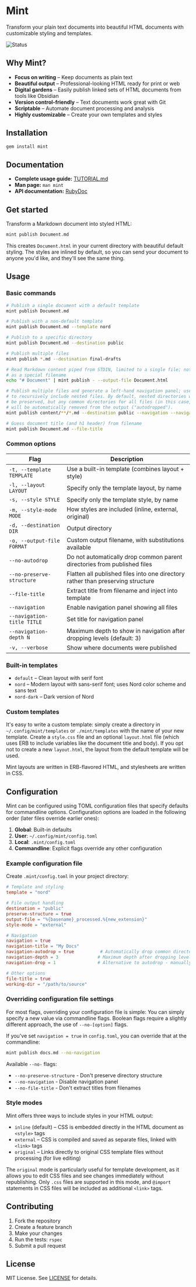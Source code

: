 # Mint

Transform your plain text documents into beautiful HTML documents with customizable styling and templates.

![Status](https://github.com/davejacobs/mint/actions/workflows/build.yml/badge.svg)

## Why Mint?

- **Focus on writing** – Keep documents as plain text
- **Beautiful output** – Professional-looking HTML ready for print or web
- **Digital gardens** – Easily publish linked sets of HTML documents from tools like Obsidian
- **Version control-friendly** – Text documents work great with Git
- **Scriptable** – Automate document processing and analysis
- **Highly customizable** – Create your own templates and styles

## Installation

```bash
gem install mint
```

## Documentation

- **Complete usage guide:** [TUTORIAL.md](doc/TUTORIAL.md)
- **Man page:** `man mint`
- **API documentation:** [RubyDoc](http://www.rubydoc.info/gems/mint)

## Get started

Transform a Markdown document into styled HTML:

```bash
mint publish Document.md
```

This creates `Document.html` in your current directory with beautiful default styling. The styles
are inlined by default, so you can send your document to anyone you'd like, and they'll see the
same thing.

## Usage

### Basic commands

```bash
# Publish a single document with a default template
mint publish Document.md

# Publish with a non-default template
mint publish Document.md --template nord

# Publish to a specific directory
mint publish Document.md --destination public

# Publish multiple files
mint publish *.md --destination final-drafts

# Read Markdown content piped from STDIN, limited to a single file; note the `-`
# as a special filename
echo "# Document" | mint publish - --output-file Document.html

# Publish multiple files and generate a left-hand navigation panel; use globs
# to recursively include nested files. By default, nested directories will
# be preserved, but any common directories for all files (in this case, `content`),
# will be automatically removed from the output ("autodropped").
mint publish content/**/*.md --destination public --navigation --navigation-title "Documentation"

# Guess document title (and h1 header) from filename
mint publish Document.md --file-title
```

### Common options

| Flag | Description |
|------|-------------|
| `-t, --template TEMPLATE` | Use a built-in template (combines layout + style) |
| `-l, --layout LAYOUT` | Specify only the template layout, by name |
| `-s, --style STYLE` | Specify only the template style, by name |
| `-m, --style-mode MODE` | How styles are included (inline, external, original) |
| `-d, --destination DIR` | Output directory |
| `-o, --output-file FORMAT` | Custom output filename, with substitutions available |
| `--no-autodrop` | Do not automatically drop common parent directories from published files |
| `--no-preserve-structure` | Flatten all published files into one directory rather than preserving structure |
| `--file-title` | Extract title from filename and inject into template |
| `--navigation` | Enable navigation panel showing all files |
| `--navigation-title TITLE` | Set title for navigation panel |
| `--navigation-depth N` | Maximum depth to show in navigation after dropping levels (default: 3) |
| `-v, --verbose` | Show where documents were published |

### Built-in templates

- `default` – Clean layout with serif font
- `nord` – Modern layout with sans-serif font; uses Nord color scheme and sans text
- `nord-dark` – Dark version of Nord

### Custom templates

It's easy to write a custom template: simply create a directory in `~/.config/mint/templates` or `./mint/templates`
with the name of your new template. Create a `style.css` file and an optional `layout.html` file (which uses ERB
to include variables like the document title and body). If you opt not to create a new `layout.html`, the 
layout from the default template will be used.

Mint layouts are written in ERB-flavored HTML, and stylesheets are written in CSS.

## Configuration

Mint can be configured using TOML configuration files that specify defaults for commandline options.
Configuration options are loaded in the following order (later files override earlier ones):

1. **Global**: Built-in defaults
2. **User**: `~/.config/mint/config.toml`  
3. **Local**: `.mint/config.toml`
4. **Commandline**: Explicit flags override any other configuration

### Example configuration file

Create `.mint/config.toml` in your project directory:

```toml
# Template and styling
template = "nord"

# File output handling
destination = "public"
preserve-structure = true
output-file = "%{basename}_processed.%{new_extension}"
style-mode = "external"

# Navigation
navigation = true
navigation-title = "My Docs"
navigation-autodrop = true          # Automatically drop common directory levels (default: true)
navigation-depth = 3               # Maximum depth after dropping levels (default: 3)
navigation-drop = 1                # Alternative to autodrop - manually specify levels to drop

# Other options
file-title = true
working-dir = "/path/to/source"
```

### Overriding configuration file settings

For most flags, overriding your configuration file is simple: You can simply
specify a new value via commandline flags. Boolean flags require a slightly
different approach, the use of `--no-[option]` flags.

If you've set `navigation = true` in `config.toml`, you can override that
at the commandline:

```bash
mint publish docs.md --no-navigation
```

Available `--no-` flags:
- `--no-preserve-structure` - Don't preserve directory structure 
- `--no-navigation` - Disable navigation panel
- `--no-file-title` - Don't extract titles from filenames

### Style modes

Mint offers three ways to include styles in your HTML output:

- `inline` (default) – CSS is embedded directly in the HTML document as `<style>` tags
- `external` – CSS is compiled and saved as separate files, linked with `<link>` tags
- `original` – Links directly to original CSS template files without processing (for live editing)

The `original` mode is particularly useful for template development, as it allows you to edit CSS files and see changes immediately without republishing. Only `.css` files are supported in this mode, and `@import` statements in CSS files will be included as additional `<link>` tags.

## Contributing

1. Fork the repository
2. Create a feature branch
3. Make your changes
4. Run the tests: `rspec`
5. Submit a pull request

## License

MIT License. See [LICENSE](LICENSE) for details.